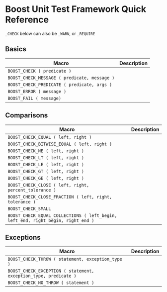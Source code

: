 # Boost Unit Test Framework Quick Reference

`_CHECK` below can also be `_WARN`, or `_REQUIRE`

## Basics
Macro | Description
--- | ---
`BOOST_CHECK ( predicate )` | 
`BOOST_CHECK_MESSAGE ( predicate, message )` | 
`BOOST_CHECK_PREDICATE ( predicate, args )` | 
`BOOST_ERROR ( message )` | 
`BOOST_FAIL ( message)` | 

## Comparisons
Macro | Description
--- | ---
`BOOST_CHECK_EQUAL ( left, right )` | 
`BOOST_CHECK_BITWISE_EQUAL ( left, right )` | 
`BOOST_CHECK_NE ( left, right )` | 
`BOOST_CHECK_LT ( left, right )` | 
`BOOST_CHECK_LE ( left, right )` | 
`BOOST_CHECK_GT ( left, right )` | 
`BOOST_CHECK_GE ( left, right )` | 
`BOOST_CHECK_CLOSE ( left, right, percent_tolerance )` | 
`BOOST_CHECK_CLOSE_FRACTION ( left, right, tolerance )` | 
`BOOST_CHECK_SMALL` | 
`BOOST_CHECK_EQUAL_COLLECTIONS ( left_begin, left_end, right_begin, right_end )` | 

## Exceptions
Macro | Description
--- | ---
`BOOST_CHECK_THROW ( statement, exception_type )` | 
`BOOST_CHECK_EXCEPTION ( statement, exception_type, predicate )` | 
`BOOST_CHECK_NO_THROW ( statement )` | 
